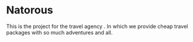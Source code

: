 # Natorous
This is the project for the travel agency . In which we provide cheap travel packages with so much adventures and all. 
